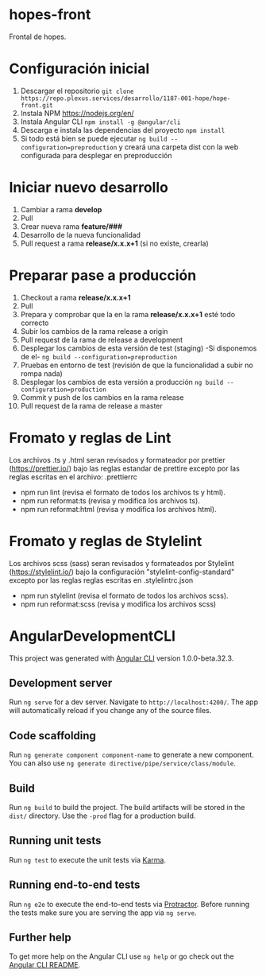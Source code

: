 # hopes-front

Frontal de hopes.

# Configuración inicial

1. Descargar el repositorio
`git clone https://repo.plexus.services/desarrollo/1187-001-hope/hope-front.git`
2. Instala NPM
https://nodejs.org/en/
3. Instala Angular CLI
`npm install -g @angular/cli`
4. Descarga e instala las dependencias del proyecto
`npm install`
5. Si todo está bien se puede ejecutar `ng build --configuration=preproduction` y creará una carpeta dist con la web configurada para desplegar en preproducción


# Iniciar nuevo desarrollo

1. Cambiar a rama **develop**
2. Pull
3. Crear nueva rama **feature/###**
4. Desarrollo de la nueva funcionalidad
6. Pull request a rama **release/x.x.x+1** (si no existe, crearla)


# Preparar pase a producción

1. Checkout a rama **release/x.x.x+1**
2. Pull
3. Prepara y comprobar que la en la rama **release/x.x.x+1** esté todo correcto
4. Subir los cambios de la rama release a origin
5. Pull request de la rama de release a development
6. Desplegar los cambios de esta versión de test (staging) -Si disponemos de el-
`ng build --configuration=preproduction`
7. Pruebas en entorno de test (revisión de que la funcionalidad a subir no rompa nada)
8. Desplegar los cambios de esta versión a producción
`ng build --configuration=production`
9. Commit y push de los cambios en la rama release
10. Pull request de la rama de release a master


# Fromato y reglas de Lint
Los archivos .ts y .html seran revisados y formateador por prettier (https://prettier.io/) bajo las reglas estandar de prettire excepto por las reglas escritas en el archivo: .prettierrc 
* npm run lint (revisa el formato de todos los archivos ts y html). 
* npm run reformat:ts (revisa y modifica los archivos ts). 
* npm run reformat:html (revisa y modifica los archivos html).

# Fromato y reglas de Stylelint
Los archivos scss (sass) seran revisados y formateados por Stylelint (https://stylelint.io/) bajo la configuración "stylelint-config-standard" excepto por las reglas reglas escritas en .stylelintrc.json 
* npm run stylelint (revisa el formato de todos los archivos scss). 
* npm run reformat:scss (revisa y modifica los archivos scss)

# AngularDevelopmentCLI

This project was generated with [Angular CLI](https://github.com/angular/angular-cli) version 1.0.0-beta.32.3.

## Development server
Run `ng serve` for a dev server. Navigate to `http://localhost:4200/`. The app will automatically reload if you change any of the source files.

## Code scaffolding

Run `ng generate component component-name` to generate a new component. You can also use `ng generate directive/pipe/service/class/module`.

## Build

Run `ng build` to build the project. The build artifacts will be stored in the `dist/` directory. Use the `-prod` flag for a production build.

## Running unit tests

Run `ng test` to execute the unit tests via [Karma](https://karma-runner.github.io).

## Running end-to-end tests

Run `ng e2e` to execute the end-to-end tests via [Protractor](http://www.protractortest.org/).
Before running the tests make sure you are serving the app via `ng serve`.

## Further help

To get more help on the Angular CLI use `ng help` or go check out the [Angular CLI README](https://github.com/angular/angular-cli/blob/master/README.md).